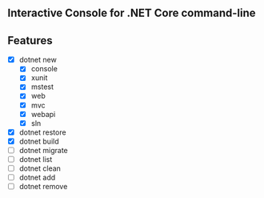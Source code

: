 ## Interactive Console for .NET Core command-line

## Features

- [x] dotnet new
    - [x] console
    - [x] xunit
    - [x] mstest
    - [x] web
    - [x] mvc
    - [x] webapi
    - [x] sln
- [x] dotnet restore
- [x] dotnet build
- [ ] dotnet migrate
- [ ] dotnet list
- [ ] dotnet clean
- [ ] dotnet add
- [ ] dotnet remove